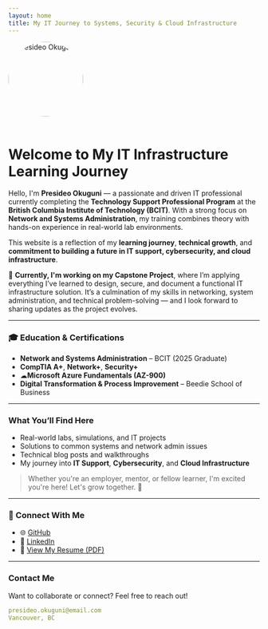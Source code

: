 ```yaml
---
layout: home
title: My IT Journey to Systems, Security & Cloud Infrastructure
---
```


<img src="https://avatars.githubusercontent.com/u/YOUR_GITHUB_USER_ID" alt="Presideo Okuguni" width="150" style="border-radius: 50%; margin-bottom: 20px;">

# Welcome to My IT Infrastructure Learning Journey

Hello, I'm **Presideo Okuguni** — a passionate and driven IT professional currently completing the **Technology Support Professional Program** at the **British Columbia Institute of Technology (BCIT)**. With a strong focus on **Network and Systems Administration**, my training combines theory with hands-on experience in real-world lab environments.

This website is a reflection of my **learning journey**, **technical growth**, and **commitment to building a future in IT support, cybersecurity, and cloud infrastructure**.

🔧 **Currently, I'm working on my Capstone Project**, where I’m applying everything I’ve learned to design, secure, and document a functional IT infrastructure solution. It’s a culmination of my skills in networking, system administration, and technical problem-solving — and I look forward to sharing updates as the project evolves.

---

### 🎓 Education & Certifications

- **Network and Systems Administration** – BCIT (2025 Graduate)  
- **CompTIA A+**, **Network+**, **Security+**  
- ☁**Microsoft Azure Fundamentals (AZ-900)**  
- **Digital Transformation & Process Improvement** – Beedie School of Business  

---

### What You’ll Find Here

- Real-world labs, simulations, and IT projects  
- Solutions to common systems and network admin issues  
- Technical blog posts and walkthroughs  
- My journey into **IT Support**, **Cybersecurity**, and **Cloud Infrastructure**

> Whether you're an employer, mentor, or fellow learner, I'm excited you're here! Let's grow together. 🌱

---

### 🔗 Connect With Me

- 🌐 [GitHub](https://github.com/presideookuguni)  
- 💼 [LinkedIn](https://www.linkedin.com/in/presideo-okuguni)  
- 📄 [View My Resume (PDF)](https://yourdomain.com/resume.pdf) <!-- Update with your actual link -->

---

### Contact Me

Want to collaborate or connect? Feel free to reach out!

```yaml
presideo.okuguni@email.com  
Vancouver, BC  
